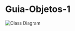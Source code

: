 # Guia-Objetos-1

![Class Diagram](http://www.plantuml.com/plantuml/proxy?src=https://raw.githubusercontent.com/MrWololo/Guia-Objetos-1/master/diagrama.puml)

